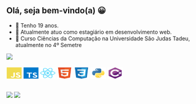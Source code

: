 ## Olá, seja bem-vindo(a) 😀

- 🎈 Tenho 19 anos.
- 💼 Atualmente atuo como estagiário em desenvolvimento web.
- 📜 Curso Ciências da Computação na Universidade São Judas Tadeu, atualmente no 4º Semetre

<picture>
<source 
  srcset="https://github-readme-stats.vercel.app/api?username=pedromorais03&show_icons=true&theme=aura"
  media="(prefers-color-scheme: dark)"
/>
<source
  srcset="https://github-readme-stats.vercel.app/api?username=pedromorais03&show_icons=true"
  media="(prefers-color-scheme: light), (prefers-color-scheme: no-preference)"
/>
<img src="https://github-readme-stats.vercel.app/api?username=pedromorais03&show_icons=true" />
</picture>

<div style="display: inline_block"><br>
  <img align="center" alt="Mouras-Js" height="30" width="40" src="https://raw.githubusercontent.com/devicons/devicon/master/icons/javascript/javascript-plain.svg">
  <img align="center" alt="Mouras-Ts" height="30" width="40" src="https://raw.githubusercontent.com/devicons/devicon/master/icons/typescript/typescript-plain.svg">
  <img align="center" alt="Mouras-React" height="30" width="40" src="https://raw.githubusercontent.com/devicons/devicon/master/icons/react/react-original.svg">
  <img align="center" alt="Mouras-HTML" height="30" width="40" src="https://raw.githubusercontent.com/devicons/devicon/master/icons/html5/html5-original.svg">
  <img align="center" alt="Mouras-CSS" height="30" width="40" src="https://raw.githubusercontent.com/devicons/devicon/master/icons/css3/css3-original.svg">
  <img align="center" alt="Mouras-Python" height="30" width="40" src="https://raw.githubusercontent.com/devicons/devicon/master/icons/python/python-original.svg">
  <img align="center" alt="Mouras-Csharp" height="30" width="40" src="https://raw.githubusercontent.com/devicons/devicon/master/icons/csharp/csharp-original.svg">
  
</div>
<br> <br>
<div> 
  <a href = "mailto:pedromorais3012@gmail.com"><img src="https://img.shields.io/badge/-Gmail-%23333?style=for-the-badge&logo=gmail&logoColor=red" target="_blank"></a>
  <a href="https://www.linkedin.com/in/pedro-henrique-morais-pereira-76b857182/" target="_blank"><img src="https://img.shields.io/badge/-LinkedIn-%230077B5?style=for-the-badge&logo=linkedin&logoColor=white" target="_blank"></a> 

</div>


